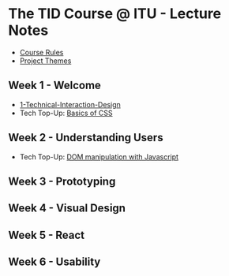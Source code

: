 # The TID Course @ ITU - Lecture Notes

- [Course Rules](Course%20Rules.md)
- [Project Themes](Project-Themes.md)
## Week 1 - Welcome
- [1-Technical-Interaction-Design](../Lectures/1-Technical-Interaction-Design.md)
- Tech Top-Up: [Basics of CSS](Tech-TopUps/1-Basics-of-CSS.md)

## Week 2 - Understanding Users
- Tech Top-Up: [DOM manipulation with Javascript](Tech-TopUps/2-DOM-Manipulation-with-Javascript.md)

## Week 3 - Prototyping

## Week 4 - Visual Design

## Week 5 - React 

## Week 6 - Usability 


